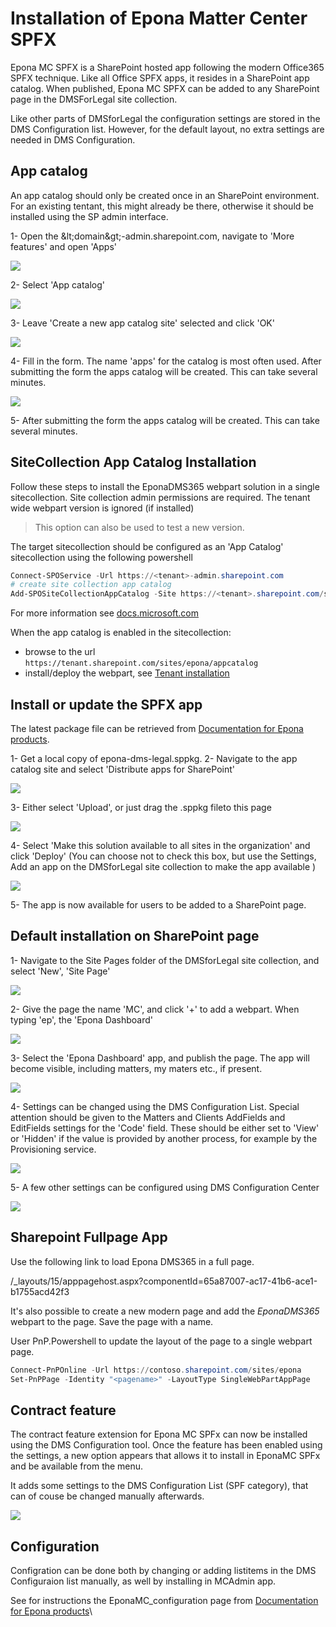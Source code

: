 # Installation of Epona Matter Center SPFX

Epona MC SPFX is a SharePoint hosted app following the modern Office365 SPFX technique. Like all Office SPFX apps, it resides in a SharePoint app catalog. When published, Epona MC SPFX can be added to any SharePoint page in the DMSForLegal site collection.

Like other parts of DMSforLegal the configuration settings are stored in the DMS Configuration list. However, for the default layout, no extra settings are needed in DMS Configuration.

## App catalog

An app catalog should only be created once in an SharePoint environment. For an existing tentant, this might already be there, otherwise it should be installed using the SP admin interface.

1- Open the \&lt;domain\&gt;-admin.sharepoint.com, navigate to &#39;More features&#39; and open &#39;Apps&#39;

 ![](./img1.png)

2- Select &#39;App catalog&#39;

 ![](./img2.png)

3- Leave &#39;Create a new app catalog site&#39; selected and click &#39;OK&#39;

 ![](./img3.png)

4- Fill in the form. The name &#39;apps&#39; for the catalog is most often used. After submitting the form the apps catalog will be created. This can take several minutes.

 ![](./img4.png)

5- After submitting the form the apps catalog will be created. This can take several minutes.

## SiteCollection App Catalog Installation

Follow these steps to install the EponaDMS365 webpart solution in a single sitecollection. Site collection admin permissions are required. The tenant wide webpart version is ignored (if installed)

> This option can also be used to test a new version.

The target sitecollection should be configured as an 'App Catalog' sitecollection using the following powershell

```Powershell
Connect-SPOService -Url https://<tenant>-admin.sharepoint.com
# create site collection app catalog
Add-SPOSiteCollectionAppCatalog -Site https://<tenant>.sharepoint.com/sites/epona
```

For more information see [docs.microsoft.com](https://docs.microsoft.com/en-us/sharepoint/dev/general-development/site-collection-app-catalog)

When the app catalog is enabled in the sitecollection:

- browse to the url `https://tenant.sharepoint.com/sites/epona/appcatalog`
- install/deploy the webpart, see [Tenant installation](#tenant-app-catalog-installation)

## Install or update the SPFX app

The latest package file can be retrieved from [Documentation for Epona products](../readme.md).

1- Get a local copy of epona-dms-legal.sppkg.
2- Navigate to the app catalog site and select &#39;Distribute apps for SharePoint&#39;

 ![](./img5.png)

3- Either select &#39;Upload&#39;, or just drag the .sppkg fileto this page

 ![](./img6.png)

4- Select &#39;Make this solution available to all sites in the organization&#39; and click &#39;Deploy&#39; (You can choose not to check this box, but use the Settings, Add an app on the DMSforLegal site collection to make the app available )

 ![](./img7.png)

5- The app is now available for users to be added to a SharePoint page.

## Default installation on SharePoint page

1- Navigate to the Site Pages folder of the DMSforLegal site collection, and select &#39;New&#39;, &#39;Site Page&#39;

 ![](./img8.png)

2- Give the page the name &#39;MC&#39;, and click &#39;+&#39; to add a webpart. When typing &#39;ep&#39;, the &#39;Epona Dashboard&#39;

 ![](./img9.png)

3- Select the &#39;Epona Dashboard&#39; app, and publish the page. The app will become visible, including matters, my maters etc., if present.

 ![](./img10.png)

4- Settings can be changed using the DMS Configuration List. Special attention should be given to the Matters and Clients AddFields and EditFields settings for the &#39;Code&#39; field. These should be either set to &#39;View&#39; or &#39;Hidden&#39; if the value is provided by another process, for example by the Provisioning service.

 ![](./img11.png)

5- A few other settings can be configured using DMS Configuration Center

 ![](./img12.png)

## Sharepoint Fullpage App

Use the following link to load Epona DMS365 in a full page.

/_layouts/15/apppagehost.aspx?componentId=65a87007-ac17-41b6-ace1-b1755acd42f3

It's also possible to create a new modern page and add the *EponaDMS365* webpart to the page. Save the page with a name.

User PnP.Powershell to update the layout of the page to a single webpart page.

```powershell
Connect-PnPOnline -Url https://contoso.sharepoint.com/sites/epona
Set-PnPPage -Identity "<pagename>" -LayoutType SingleWebPartAppPage
```

## Contract feature

The contract feature extension for Epona MC SPFx can now be installed using the DMS Configuration tool. Once the feature has been enabled using the settings, a new option appears that allows it to install in EponaMC SPFx and be available from the menu.

It adds some settings to the DMS Configuration List (SPF category), that can of couse be changed manually afterwards.

![](./img13.png)

## Configuration

Configration can be done both by changing or adding listitems in the DMS Configuraion list manually, as well by installing in MCAdmin app.

See for instructions the EponaMC_configuration page from [Documentation for Epona products](../readme.md)\

